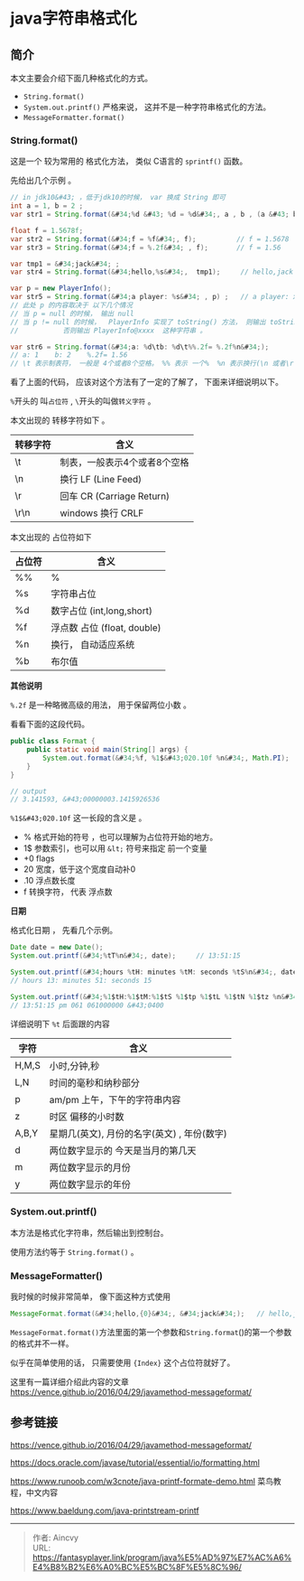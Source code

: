 # java字符串格式化


## 简介

本文主要会介绍下面几种格式化的方式。

- `String.format()`
- `System.out.printf()`      严格来说， 这并不是一种字符串格式化的方法。
- `MessageFormatter.format()`



### String.format()

这是一个 较为常用的 格式化方法， 类似 C语言的 `sprintf()` 函数。 

先给出几个示例 。

```java
// in jdk10&#43; ，低于jdk10的时候， var 换成 String 即可
int a = 1, b = 2 ;
var str1 = String.format(&#34;%d &#43; %d = %d&#34;, a , b , (a &#43; b) );  // 1 &#43; 2 = 3

float f = 1.5678f;
var str2 = String.format(&#34;f = %f&#34;, f);          // f = 1.5678
var str3 = String.format(&#34;f = %.2f&#34; , f);       // f = 1.56

var tmp1 = &#34;jack&#34; ;
var str4 = String.format(&#34;hello,%s&#34;,  tmp1);     // hello,jack

var p = new PlayerInfo();
var str5 = String.format(&#34;a player: %s&#34; , p) ;   // a player: xxxxx
// 此处 p 的内容取决于 以下几个情况
// 当 p = null 的时候， 输出 null
// 当 p != null 的时候，  PlayerInfo 实现了 toString() 方法， 则输出 toString() 方法的返回值
// 			 否则输出 PlayerInfo@xxxx  这种字符串 。 

var str6 = String.format(&#34;a: %d\tb: %d\t%%.2f= %.2f%n&#34;);
// a: 1    b: 2    %.2f= 1.56
// \t 表示制表符， 一般是 4个或者8个空格。 %% 表示 一个%  %n 表示换行(\n 或者\r\n  取决于系统)
```

看了上面的代码， 应该对这个方法有了一定的了解了， 下面来详细说明以下。 

`%`开头的 叫`占位符` , `\`开头的叫做`转义字符` 。

本文出现的 转移字符如下 。 

| 转移字符 | 含义                         |
| -------- | ---------------------------- |
| \t       | 制表，一般表示4个或者8个空格 |
| \n       | 换行   LF (Line Feed)        |
| \r       | 回车   CR (Carriage Return)  |
| \r\n     | windows 换行  CRLF           |

本文出现的 占位符如下

| 占位符 | 含义                        |
| ------ | --------------------------- |
| %%     | %                           |
| %s     | 字符串占位                  |
| %d     | 数字占位 (int,long,short)   |
| %f     | 浮点数 占位 (float, double) |
| %n     | 换行， 自动适应系统         |
| %b     | 布尔值                      |

**其他说明**

`%.2f` 是一种略微高级的用法， 用于保留两位小数 。 

看看下面的这段代码。

```java
public class Format {
    public static void main(String[] args) {
        System.out.format(&#34;%f, %1$&#43;020.10f %n&#34;, Math.PI);
    }
}

// output
// 3.141593, &#43;00000003.1415926536
```

`%1$&#43;020.10f` 这一长段的含义是 。

- %  格式开始的符号 ，也可以理解为占位符开始的地方。
- 1$   参数索引，也可以用 `&lt;` 符号来指定 前一个变量
- &#43;0   flags
- 20    宽度，低于这个宽度自动补0
- .10   浮点数长度
- f     转换字符， 代表 浮点数 



**日期**

格式化日期 ， 先看几个示例。

```java
Date date = new Date();
System.out.printf(&#34;%tT%n&#34;, date);     // 13:51:15

System.out.printf(&#34;hours %tH: minutes %tM: seconds %tS%n&#34;, date, date, date);
// hours 13: minutes 51: seconds 15

System.out.printf(&#34;%1$tH:%1$tM:%1$tS %1$tp %1$tL %1$tN %1$tz %n&#34;, date);
// 13:51:15 pm 061 061000000 &#43;0400
```

详细说明下 `%t` 后面跟的内容

| 字符  | 含义                                         |
| ----- | -------------------------------------------- |
| H,M,S | 小时,分钟,秒                                 |
| L,N   | 时间的毫秒和纳秒部分                         |
| p     | am/pm   上午，下午的字符串内容               |
| z     | 时区 偏移的小时数                            |
| A,B,Y | 星期几(英文),  月份的名字(英文) , 年份(数字) |
| d     | 两位数字显示的 今天是当月的第几天            |
| m     | 两位数字显示的月份                           |
| y     | 两位数字显示的年份                           |





### System.out.printf()

本方法是格式化字符串，然后输出到控制台。 

使用方法约等于 `String.format()`  。  



### MessageFormatter()

我时候的时候非常简单， 像下面这种方式使用

```java
MessageFormat.format(&#34;hello,{0}&#34;, &#34;jack&#34;);   // hello,jack
```



`MessageFormat.format()`方法里面的第一个参数和`String.format`()的第一个参数的格式并不一样。

似乎在简单使用的话， 只需要使用 `{Index}` 这个占位符就好了。 

这里有一篇详细介绍此内容的文章 https://vence.github.io/2016/04/29/javamethod-messageformat/ 





## 参考链接

https://vence.github.io/2016/04/29/javamethod-messageformat/ 

https://docs.oracle.com/javase/tutorial/essential/io/formatting.html

https://www.runoob.com/w3cnote/java-printf-formate-demo.html  菜鸟教程，中文内容

https://www.baeldung.com/java-printstream-printf



---

> 作者: Aincvy  
> URL: https://fantasyplayer.link/program/java%E5%AD%97%E7%AC%A6%E4%B8%B2%E6%A0%BC%E5%BC%8F%E5%8C%96/  

